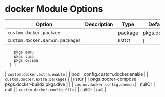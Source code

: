 # docker Module Options

| Option | Description | Type | Default |
|--------|-------------|------|---------|
| `custom.docker.package` |  | package | pkgs.docker |
| `custom.docker.darwin.packages` |  | listOf | [
        pkgs.qemu
        pkgs.lima
        pkgs.colima
      ] |
| `custom.docker.extra.enable` |  | bool | config.custom.docker.enable |
| `custom.docker.extra.packages` |  | listOf | [
        pkgs.docker-compose
        pkgs.docker-buildx
        pkgs.dive
      ] |
| `custom.docker.config.daemon` |  | nullOr | null |
| `custom.docker.config.file` |  | nullOr | null |
